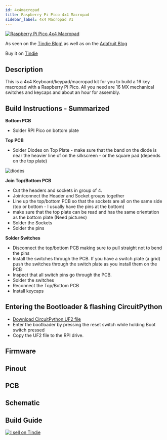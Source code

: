 ```yaml
---
id: 4x4macropad
title: Raspberry Pi Pico 4x4 Macropad
sidebar_label: 4x4 Macropad V1
---
```



[![Raspberry Pi Pico 4x4 Macropad](https://cdn.tindiemedia.com/images/resize/Pubqf0yIn05dkHKhwmGQ0Qd6Ov4=/p/fit-in/653x435/filters:fill(fff)/i/556481/products/2021-09-14T00%3A50%3A10.547Z-PXL_20210914_004745226.jpg?1631555465)](https://www.tindie.com/products/jpconstantineau/raspberry-pi-pico-4x4-macropad/)

As seen on the [Tindie Blog!](https://blog.tindie.com/2021/09/raspberry-pi-pico-macropad/) as well as on the [Adafruit Blog](https://blog.adafruit.com/2021/09/22/a-raspberry-pi-macropad-for-quick-fire-keymaps-circuitpython-raspberrypi-raspberrypipico/)

Buy it on [Tindie](https://www.tindie.com/products/jpconstantineau/raspberry-pi-pico-4x4-macropad/)

## Description

This is a 4x4 Keyboard/keypad/macropad kit for you to build a 16 key macropad with a Raspberry Pi Pico. All you need are 16 MX mechanical switches and keycaps and about an hour for assembly.

## Build Instructions - Summarized

**Bottom PCB**
- Solder RPI Pico on bottom plate

**Top PCB**
- Solder Diodes on Top Plate - make sure that the band on the diode is near the heavier line of on the silkscreen - or the square pad (depends on the top plate)

![diodes](https://github.com/jpconstantineau/ErgoTravel/blob/master/images/diodes.JPG?raw=true)

**Join Top/Bottom PCB**
- Cut the headers and sockets in group of 4.  
- Join/connect the Header and Socket groups together 
- Line up the top/bottom PCB so that the sockets are all on the same side (top or bottom - I usually have the pins at the bottom) 
- make sure that the top plate can be read and has the same orientation as the bottom plate (Need pictures)
- Solder the Sockets 
- Solder the pins 
 
**Solder Switches**
- Disconnect the top/bottom PCB making sure to pull straight not to bend the pins
- Install the switches through the PCB. If you have a switch plate (a grid) push the switches through the switch plate as you install them on the PCB
- Inspect that all switch pins go through the PCB.
- Solder the switches 
- Reconnect the Top/Bottom PCB
- Install keycaps



## Entering the Bootloader & flashing CircuitPython

* [Download CircuitPython UF2 file](https://circuitpython.org/board/raspberry_pi_pico/)
* Enter the bootloader by pressing the reset switch while holding Boot switch pressed
* Copy the UF2 file to the RPI drive.

## Firmware

## Pinout

## PCB

## Schematic

## Build Guide


[![I sell on Tindie](https://d2ss6ovg47m0r5.cloudfront.net/badges/tindie-mediums.png)](https://www.tindie.com/stores/jpconstantineau/?ref=offsite_badges&utm_source=sellers_jpconstantineau&utm_medium=badges&utm_campaign=badge_medium)